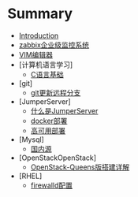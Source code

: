 # Summary

* [Introduction](README.md)
* [zabbix企业级监控系统](zabbix/zabbix.md)
* [VIM编辑器](Vim/Vim\vi编辑器.md)
* [计算机语言学习]
    * [C语言基础](RD/C_Language/README.md)
* [git]
    * [git更新远程分支](git\git更新远程分支.md)
* [JumperServer]
    * [什么是JumperServer](JumperServer\README.md)
    * [docker部署](JumperServer\Docker_Deploy.md)
    * [高可用部署](JumperServer\HA_Deploy.md)
* [Mysql]
    * [国内源](MySQL\国内源.md)
* [OpenStackOpenStack]
    * [OpenStack-Queens版搭建详解](OpenStack\OpenStack-Queens版搭建详解.md)
* [RHEL]
    * [firewalld配置](RHEL\firewalld配置.md)
